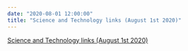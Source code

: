 ```yaml
---
date: "2020-08-01 12:00:00"
title: "Science and Technology links (August 1st 2020)"
---
```


[Science and Technology links (August 1st 2020)](/lemire/blog/2020/08-01-science-and-technology-links-august-1st-2020)

